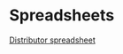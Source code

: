 # Spreadsheets

[Distributor spreadsheet](https://docs.google.com/spreadsheets/d/1YS8Wpswo-YC1SQyO4fuJOn0TOkLA99izsqcHLS5QkLE/edit?usp=sharing)
